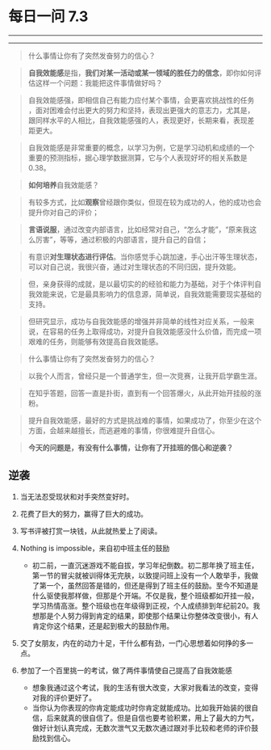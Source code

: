 # 每日一问 7.3 # 

---
<!-- toc -->
---
 
>什么事情让你有了突然发奋努力的信心？

>**自我效能感**是指，**我们对某一活动或某一领域的胜任力的信念**，即你如何评估这样一个问题：我能把这件事情做好吗？

>自我效能感强，即相信自己有能力应付某个事情，会更喜欢挑战性的任务 ，面对困难会付出更大的努力和坚持，表现出更强大的意志力，尤其是， 跟同样水平的人相比，自我效能感强的人，表现更好，长期来看，表现差 距更大。

>自我效能感是非常重要的概念，以学习为例，它是学习动机和成绩的一个 重要的预测指标，据心理学数据测算，它与个人表现好坏的相关系数是 0.38。

>**如何培养**自我效能感？

>有较多方式，比如**观察**曾经跟你类似，但现在较为成功的人，他的成功也会提升你对自己的评价；

>**言语说服**，通过改变内部语言，比如经常对自己，“怎么才能”，“原来我这么厉害”，等等，通过积极的内部语言，提升自己的自信；

>有意识**对生理状态进行评估**。当你感觉手心跳加速，手心出汗等生理状态，可以对自己说，我很兴奋，通过对生理状态的不同归因，提升效能。

>但，亲身获得的成就，是以最切实的的经验和能力为基础，对于个体评判自我效能来说，它是最具影响力的信息源，简单说，自我效能需要现实基础的支持。

>但研究显示，成功与自我效能感的增强并非简单的线性对应关系，一般来说，在容易的任务上取得成功，对提升自我效能感没什么价值，而完成一项艰难的任务，则能够有效提高自我效能感。

>什么事情让你有了突然发奋努力的信心？

>以我个人而言，曾经只是一个普通学生，但一次竞赛，让我开启学霸生涯。

>在知乎答题，回答一直是扑街，直到有一个回答爆火，从此开始开挂般的涨粉。

>提升自我效能感，最好的方式是挑战难的事情，如果成功了，你至少在这个方面，会越来越擅长，而逃避难的事情，你很难提升自信心。

>**今天的问题是，有没有什么事情，让你有了开挂班的信心和逆袭？**

## 逆袭 ##
1. 当无法忍受现状和对手突然变好时。

2. 花费了巨大的努力，赢得了巨大的成功。

3. 写书评被打赏一块钱，从此就热爱上了阅读。

4. Nothing is impossible，来自初中班主任的鼓励
   - 初二前，一直沉迷游戏不能自拔，学习年纪倒数。初二那年换了班主任，第一节的冒尖就被训得体无完肤，以致提问班上没有一个人敢举手，我做了第一个，虽然回答是错的，但还是得到了班主任的鼓励。至今不知道是什么驱使我那样做，但那是个开端。不仅是我，整个班级都如开挂一般，学习热情高涨。整个班级也在年级得到正视，个人成绩排到年纪前20。我想那是个人努力得到肯定的结果，即使那个结果让你整体改变很小，有人肯定你这个结果，还是起到极大的鼓励作用。


5. 交了女朋友，内在的动力十足，干什么都有劲，一门心思想着如何挣的多一点。

6. 参加了一个百里挑一的考试，做了两件事情使自己提高了自我效能感
   - 想象我通过这个考试，我的生活有很大改变，大家对我看法的改变，变得对我的评价更好了。
   - 当你认为你表现的你肯定能成功时你肯定就能成功。比如我开始装的很自信，后来就真的很自信了。但是自信也要考验积累，用上了最大的力气，做好计划认真完成，无数次泄气又无数次通过跟对手比较和老师的评价鼓励找到信心。


























